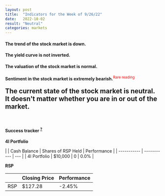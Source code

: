 ```yaml
---
layout: post
title:  "Indicators for the Week of 9/26/22"
date:   2022-10-02
result: "Neutral"
categories: markets
---
```

<h4>The trend of the stock market is <b>down.</b></h4>

<h4>The yield curve is <b>not inverted.</b></h4>

<h4>
  The valuation of the stock market is <b>normal.</b>
</h4>

<h4>
  Sentiment in the stock market is <b>extremely bearish.</b><sup style="color:red; font-weight: normal;">Rare reading</sup>
</h4>

<h2 style="margin-top: 20px;">The current state of the stock market is <b>neutral.</b> It doesn't matter whether you are in or out of the market.</h2>

<br/>

<h4 style="font-weight: bold;">Success tracker <sup><a href="/tracker/">?</a></sup></h4>

<b>4I Portfolio</b>

| | Cash Balance | Shares of RSP Held | Performance |
| ----------- | ----------- | --- |
| 4I Portfolio      | $10,000      | 0 | 0.0% |

<b>RSP</b>

|  | Closing Price | Performance |
|-|-|-|
|RSP|$127.28|-2.45%|
